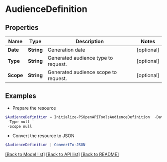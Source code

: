 # AudienceDefinition
## Properties

Name | Type | Description | Notes
------------ | ------------- | ------------- | -------------
**Date** | **String** | Generation date | [optional] 
**Type** | **String** | Generated audience type to request. | [optional] 
**Scope** | **String** | Generated audience scope to request. | [optional] 

## Examples

- Prepare the resource
```powershell
$AudienceDefinition = Initialize-PSOpenAPIToolsAudienceDefinition  -Date 2022-10-09 `
 -Type null `
 -Scope null
```

- Convert the resource to JSON
```powershell
$AudienceDefinition | ConvertTo-JSON
```

[[Back to Model list]](../README.md#documentation-for-models) [[Back to API list]](../README.md#documentation-for-api-endpoints) [[Back to README]](../README.md)

